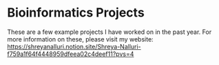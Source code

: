 # Bioinformatics Projects

These are a few example projects I have worked on in the past year. For more information on these, please visit my website: 
https://shreyanalluri.notion.site/Shreya-Nalluri-f759a1f64f4448959dfeea02c4deef11?pvs=4


